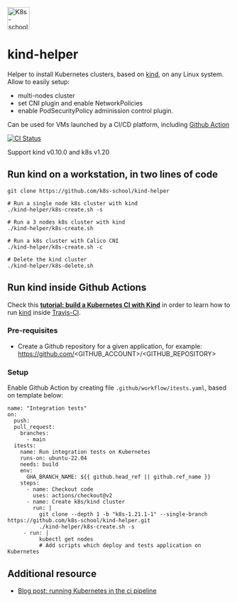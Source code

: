 [<img src="http://k8s-school.fr/images/logo.svg" alt="K8s-school Logo, expertise et formation Kubernetes" height="50" />](https://k8s-school.fr)

# kind-helper

Helper to install Kubernetes clusters, based on [kind], on any Linux system. Allow to easily setup:
- multi-nodes cluster
- set CNI plugin and enable NetworkPolicies
- enable PodSecurityPolicy adminission control plugin.

Can be used for VMs launched by a  CI/CD platform, including [Github Action](https://github.com/k8s-school/kind-helper/actions?query=workflow%3A"CI")

[![CI Status](https://github.com/k8s-school/kind-helper/workflows/CI/badge.svg?branch=master)](https://github.com/k8s-school/kind-helper/actions?query=workflow%3A"CI")

Support kind v0.10.0 and k8s v1.20

## Run kind on a workstation, in two lines of code

```shell
git clone https://github.com/k8s-school/kind-helper

# Run a single node k8s cluster with kind
./kind-helper/k8s-create.sh -s

# Run a 3 nodes k8s cluster with kind
./kind-helper/k8s-create.sh

# Run a k8s cluster with Calico CNI
./kind-helper/k8s-create.sh -c

# Delete the kind cluster
./kind-helper/k8s-delete.sh

```

## Run kind inside Github Actions


Check this **[tutorial: build a Kubernetes CI with Kind](https://k8s-school.fr/resources/en/blog/k8s-ci/)** in order to learn how to run [kind](https://github.com/kubernetes-sigs/kind) inside [Travis-CI](https://travis-ci.org/k8s-school/kind-helper).

### Pre-requisites

* Create a Github repository for a given application, for example: https://github.com/<GITHUB_ACCOUNT>/<GITHUB_REPOSITORY>

### Setup

Enable Github Action by creating file `.github/workflow/itests.yaml`, based on template below:
```
name: "Integration tests"
on:
  push:
  pull_request:
    branches:
      - main
  itests:
    name: Run integration tests on Kubernetes
    runs-on: ubuntu-22.04
    needs: build
    env:
      GHA_BRANCH_NAME: ${{ github.head_ref || github.ref_name }}
    steps:
      - name: Checkout code
        uses: actions/checkout@v2
      - name: Create k8s/kind cluster
        run: |
          git clone --depth 1 -b "k8s-1.21.1-1" --single-branch https://github.com/k8s-school/kind-helper.git
          ./kind-helper/k8s-create.sh -s
     - run: |
          kubectl get nodes
          # Add scripts which deploy and tests application on Kubernetes

```


[kind]:https://github.com/kubernetes-sigs/kind


## Additional resource

* [Blog post: running Kubernetes in the ci pipeline](https://www.loodse.com/blog/2019-03-12-running-kubernetes-in-the-ci-pipeline-/)
